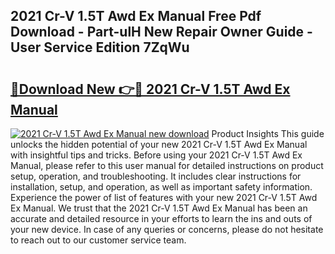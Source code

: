 ## 2021 Cr-V 1.5T Awd Ex Manual Free Pdf Download - Part-ulH New Repair Owner Guide - User Service Edition 7ZqWu

# <h2><a href="http://bc11059.oget.top/?id=2021+Cr-V+1.5T+Awd+Ex+Manual">🔗Download New 👉🔴 2021 Cr-V 1.5T Awd Ex Manual</a></h2>

[![2021 Cr-V 1.5T Awd Ex Manual new download](https://i.imgur.com/5g1atiW.png)](http://bc11059.oget.top/?id=2021+Cr-V+1.5T+Awd+Ex+Manual)
Product Insights This guide unlocks the hidden potential of your new 2021 Cr-V 1.5T Awd Ex Manual with insightful tips and tricks. Before using your 2021 Cr-V 1.5T Awd Ex Manual, please refer to this user manual for detailed instructions on product setup, operation, and troubleshooting. It includes clear instructions for installation, setup, and operation, as well as important safety information. Experience the power of list of features with your new 2021 Cr-V 1.5T Awd Ex Manual. We trust that the 2021 Cr-V 1.5T Awd Ex Manual has been an accurate and detailed resource in your efforts to learn the ins and outs of your new device. In case of any queries or concerns, please do not hesitate to reach out to our customer service team.
